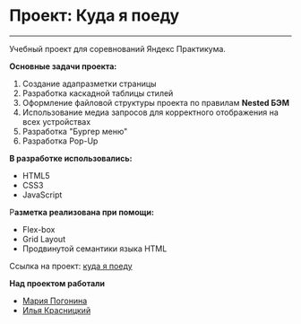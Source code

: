 # Проект: Куда я поеду

------
Учебный проект для соревнований Яндекс Практикума.

**Основные задачи проекта:**
1. Создание адапразметки страницы
2. Разработка каскадной таблицы стилей
3. Оформление файловой структуры проекта по правилам **Nested БЭМ**
4. Использование медиа запросов для корректного отображения на всех устройствах
5. Разработка "Бургер меню"
6. Разработка Pop-Up

**В разработке использовались:**
* HTML5
* CSS3
* JavaScript

Р**азметка реализована при помощи:**
* Flex-box
* Grid Layout
* Продвинутой семантики языка HTML

Ссылка на проект: [куда я поеду ](https://krasilya.github.io/practicum-competition/)

**Над проектом работали**
* [Мария Погонина](https://github.com/alsails)
* [Илья Красницкий](https://github.com/Krasilya)
